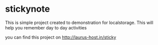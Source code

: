 stickynote
==========

This is simple project created to demonstration for localstorage. This will help you remember day to day activities

 you can find this project on http://laurus-host.in/sticky
